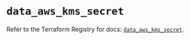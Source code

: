 # `data_aws_kms_secret`

Refer to the Terraform Registry for docs: [`data_aws_kms_secret`](https://registry.terraform.io/providers/hashicorp/aws/6.10.0/docs/data-sources/kms_secret).
